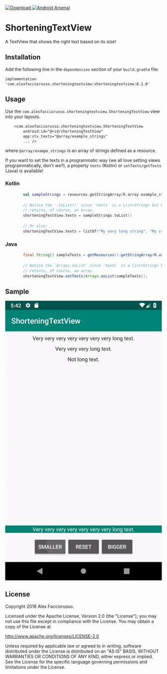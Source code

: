 [ ![Download](https://api.bintray.com/packages/alexfacciorusso/ShorteningTextView/com.alexfacciorusso.shorteningtextview/images/download.svg) ](https://bintray.com/alexfacciorusso/ShorteningTextView/com.alexfacciorusso.shorteningtextview/_latestVersion)
[![Android Arsenal]( https://img.shields.io/badge/Android%20Arsenal-ShorteningTextView-green.svg?style=flat )]( https://android-arsenal.com/details/1/7184 )

# ShorteningTextView

A TextView that shows the right text based on its size!

## Installation

Add the following line in the `dependencies` section of your `build.gradle` file:

    implementation 'com.alexfacciorusso.shorteningtextview:shorteningtextview:0.1.0'

## Usage

Use the `com.alexfacciorusso.shorteningtextview.ShorteningTextView` view into your layouts.

```
    <com.alexfacciorusso.shorteningtextview.ShorteningTextView
        android:id="@+id/shorteningTextView"
        app:stv_texts="@array/example_strings" 
        ... />
```

where `@array/exampe_strings` is an array of strings defined as a resource.

If you want to set the texts in a programmatic way (we all love setting views programmatically,
don't we?), a property `texts` (Kotlin) or `setTexts/getTexts` (Java) is available!

### Kotlin

```kotlin
        val sampleStrings = resources.getStringArray(R.array.example_strings)

        // Notice the `.toList()` since `texts` is a List<String> but Resources.getStringArray
        // returns, of course, an array.
        shorteningTextView.texts = sampleStrings.toList()
        
        // Or also:
        shorteningTextView.texts = listOf("My very long string", "My string")
```

### Java

```java
        final String[] sampleTexts = getResources().getStringArray(R.array.example_strings);

        // Notice the `Arrays.asList` since `texts` is a List<String> but Resources.getStringArray
        // returns, of course, an array.
        shorteningTextView.setTexts(Arrays.asList(sampleTexts));
```

## Sample

![](docs/screen.gif)

## License

Copyright 2018 Alex Facciorusso.

Licensed under the Apache License, Version 2.0 (the "License");
you may not use this file except in compliance with the License.
You may obtain a copy of the License at

   http://www.apache.org/licenses/LICENSE-2.0

Unless required by applicable law or agreed to in writing, software
distributed under the License is distributed on an "AS IS" BASIS,
WITHOUT WARRANTIES OR CONDITIONS OF ANY KIND, either express or implied.
See the License for the specific language governing permissions and
limitations under the License.
